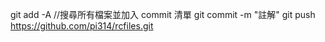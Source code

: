 git add -A              //搜尋所有檔案並加入 commit 清單
git commit -m "註解"
git push https://github.com/pi314/rcfiles.git
